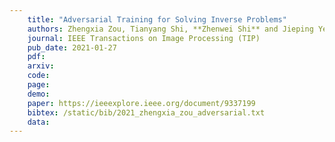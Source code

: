 ```yaml
---
    title: "Adversarial Training for Solving Inverse Problems"
    authors: Zhengxia Zou, Tianyang Shi, **Zhenwei Shi** and Jieping Ye
    journal: IEEE Transactions on Image Processing (TIP)
    pub_date: 2021-01-27
    pdf: 
    arxiv: 
    code: 
    page: 
    demo: 
    paper: https://ieeexplore.ieee.org/document/9337199
    bibtex: /static/bib/2021_zhengxia_zou_adversarial.txt
    data:
---
```

    
